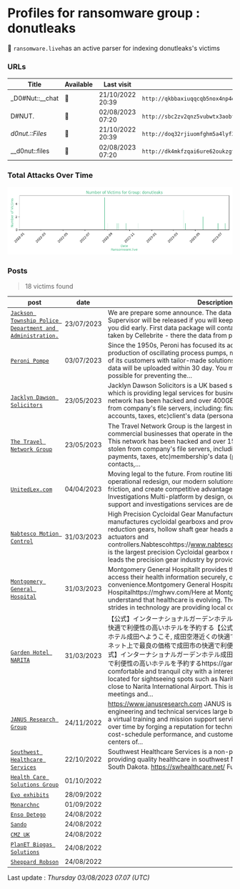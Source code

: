 # Profiles for ransomware group : **donutleaks**




🔎 `ransomware.live`has an active  parser for indexing donutleaks's victims

### URLs
| Title | Available | Last visit | fqdn | Screenshot 
|---|---|---|---|---|
| _D0#Nut::__chat | 🔴 | 21/10/2022 20:39 | `http://qkbbaxiuqqcqb5nox4np4qjcniy2q6m7yeluvj7n5i5dn7pgpcwxwfid.onion` | <a href="https://images.ransomware.live/screenshots/qkbbaxiuqqcqb5nox4np4qjcniy2q6m7yeluvj7n5i5dn7pgpcwxwfid-onion.png" target=_blank>📸</a> | 
| D#NUT. | 🔴 | 02/08/2023 07:20 | `http://sbc2zv2qnz5vubwtx3aobfpkeao6l4igjegm3xx7tk5suqhjkp5jxtqd.onion` | <a href="https://images.ransomware.live/screenshots/sbc2zv2qnz5vubwtx3aobfpkeao6l4igjegm3xx7tk5suqhjkp5jxtqd-onion.png" target=_blank>📸</a> | 
| _d0nut.::Files_ | 🔴 | 21/10/2022 20:39 | `http://doq32rjiuomfghm5a4lyf3lwwakt2774tkv4ppsos6ueo5mhx7662gid.onion` | ❌ | 
| __d0nut::files | 🔴 | 02/08/2023 07:20 | `http://dk4mkfzqai6ure62oukzgtypedmwlfq57yj2fube7j5wsoi6tuia7nyd.onion` | <a href="https://images.ransomware.live/screenshots/dk4mkfzqai6ure62oukzgtypedmwlfq57yj2fube7j5wsoi6tuia7nyd-onion.png" target=_blank>📸</a> | 

### Total Attacks Over Time

![Statistics](../graphs/stats-donutleaks.png)


### Posts

> 18 victims found

| post | date | Description | Screenshot | 
|---|---|---|---|
| [`Jackson Township Police Department and Administration.`](https://google.com/search?q=Jackson+Township+Police+Department+and+Administration.) | 23/07/2023 | We are prepare some announce. The data of Police Department and FBI Supervisor will be released if you will keep acting in the same way as you did early. First data package will containe 500gb dumps which was taken by Cellebrite - there the data from phones of suspects and… | <a href="https://images.ransomware.live/screenshots/posts/efd7c1c631ad594e7a788d2e69b536a5.png" target=_blank>📸</a> |
| [`Peroni Pompe`](https://google.com/search?q=Peroni+Pompe) | 03/07/2023 | Since the 1950s, Peroni has focused its activities on the design and production of oscillating process pumps, meeting the application needs of its customers with tailor-made solutions. The full package of yours data will be uploaded within 30 day. You must contacts us as soon as possible for preventing the… | <a href="https://images.ransomware.live/screenshots/posts/0c0ce0942a7574ea749e36ae70b301b0.png" target=_blank>📸</a> |
| [`Jacklyn Dawson Solicitors`](https://google.com/search?q=Jacklyn+Dawson+Solicitors) | 23/05/2023 | Jacklyn Dawson Solicitors is a UK based solicitors and lawyers company which is providing legal services for business and individuals. This network has been hacked and over 400GB of sensitive data were stolen from company's file servers, including: financial data (budgets, bank accounts, taxes, etc)client's data (personal details, address,… | <a href="https://images.ransomware.live/screenshots/posts/e793d79f40d5b7095ca156dcc8080dd2.png" target=_blank>📸</a> |
| [`The Travel Network Group`](https://google.com/search?q=The+Travel+Network+Group) | 23/05/2023 | The Travel Network Group is the largest in Europe network of commercial businesses that operate in the independent travel market. This network has been hacked and over 1500GB of sensitive data were stolen from company's file servers, including: financial data (budgets, payments, taxes, etc)membership's data (personal details, address, contacts,… | <a href="https://images.ransomware.live/screenshots/posts/4ba45de91413bf94a4a03aec3ef34146.png" target=_blank>📸</a> |
| [`UnitedLex.com`](https://google.com/search?q=UnitedLex.com) | 04/04/2023 | Moving legal to the future. From routine litigation and IP matters to operational redesign, our modern solutions are built to scale, remove friction, and create competitive advantage. Get in Touch Litigation & Investigations Multi-platform by design, our comprehensive litigation support and investigations services are designed to take on the most… | <a href="https://images.ransomware.live/screenshots/posts/98a8d928d308fbb3de3eab12f6e3c645.png" target=_blank>📸</a> |
| [`Nabtesco Motion Control`](https://google.com/search?q=Nabtesco+Motion+Control) | 31/03/2023 | High Precision Cycloidal Gear Manufacturer - NabtescoNabtesco manufactures cycloidal gearboxs and provides high performance reduction gears, hollow shaft gear heads and single axis servo-actuators and controllers.Nabtescohttps://www.nabtescomotioncontrol.com/ Nabtesco is the largest precision Cycloidal gearbox manufacturer in the world and leads the precision gear industry by providing High… | <a href="https://images.ransomware.live/screenshots/posts/00192e5ebd7982462da2d5b5eff60308.png" target=_blank>📸</a> |
| [`Montgomery General Hospital`](https://google.com/search?q=Montgomery+General+Hospital) | 31/03/2023 | Montgomery General HospitalIt provides the patient the opportunity to access their health information securely, confidentially and at their convenience.Montgomery General HospitalMontgomery General Hospitalhttps://mghwv.com/Here at Montgomery General Hospital, we understand that healthcare is evolving. The advances in medicine and strides in technology are providing local communities access… | <a href="https://images.ransomware.live/screenshots/posts/021bcf6bc5de497587a6adbcdf42bc40.png" target=_blank>📸</a> |
| [`Garden Hotel NARITA`](https://google.com/search?q=Garden+Hotel+NARITA) | 31/03/2023 | 【公式】インターナショナルガーデンホテル成田- 成田市　成田空港近くの快適で利便性の高いホテルを予約する【公式】インターナショナルガーデンホテル成田へようこそ, 成田空港近くの快適で利便性の高いホテル. インターネット上で最良の価格で成田市の快適で利便性の高いホテルを予約する【公式】インターナショナルガーデンホテル成田- 成田市　成田空港近くの快適で利便性の高いホテルを予約するhttps://gardennarita.com/Narita is a comfortable and tranquil city with a interesting history. Conveniently located for sightseeing spots such as Naritasan Shinshoji temple and close to Narita International Airport. This is an ideal location for business meetings and… | <a href="https://images.ransomware.live/screenshots/posts/a6381ab72e579aacc208d2ef8fdfc044.png" target=_blank>📸</a> |
| [`JANUS Research Group`](https://google.com/search?q=JANUS+Research+Group) | 24/11/2022 | https://www.janusresearch.com JANUS is a technology innovator and engineering and technical services large business. Founded in 1997 as a virtual training and mission support services company, we have grown over time by forging a reputation for technical excellence, innovation, cost-schedule performance, and customer service. Today, JANUS’ centers of… | <a href="https://images.ransomware.live/screenshots/posts/e52b279175ce5441ad4a3af1918c5cd5.png" target=_blank>📸</a> |
| [`Southwest Healthcare Services`](https://google.com/search?q=Southwest+Healthcare+Services) | 22/10/2022 | Southwest Healthcare Services is a non-profit organization dedicated to providing quality healthcare in southwest North Dakota and northwest South Dakota. https://swhealthcare.net/ Full Data Download… | <a href="https://images.ransomware.live/screenshots/posts/2a39a2766abcdaa2e9ba460c4675a61b.png" target=_blank>📸</a> |
| [`Health Care Solutions Group`](https://google.com/search?q=Health+Care+Solutions+Group) | 01/10/2022 |   |   |
| [`Evo exhibits`](https://google.com/search?q=Evo+exhibits) | 28/09/2022 |   |   |
| [`Monarchnc`](https://google.com/search?q=Monarchnc) | 01/09/2022 |   |   |
| [`Enso Detego`](https://google.com/search?q=Enso+Detego) | 24/08/2022 |   |   |
| [`Sando`](https://google.com/search?q=Sando) | 24/08/2022 |   |   |
| [`CMZ UK`](https://google.com/search?q=CMZ+UK) | 24/08/2022 |   |   |
| [`PlanET Biogas Solutions`](https://google.com/search?q=PlanET+Biogas+Solutions) | 24/08/2022 |   |   |
| [`Sheppard Robson`](https://google.com/search?q=Sheppard+Robson) | 24/08/2022 |   |   |



Last update : _Thursday 03/08/2023 07.07 (UTC)_
